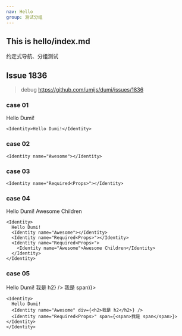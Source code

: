 ```yaml
---
nav: Hello
group: 测试分组
---
```


## This is hello/index.md

约定式导航、分组测试

## Issue 1836

> debug https://github.com/umijs/dumi/issues/1836

### case 01

<Identity>Hello Dumi!</Identity>

```tsx | pure
<Identity>Hello Dumi!</Identity>
```

### case 02

<Identity name="Awesome"></Identity>

```tsx | pure
<Identity name="Awesome"></Identity>
```

### case 03

<Identity name="Required<Props>"></Identity>

```tsx | pure
<Identity name="Required<Props>"></Identity>
```

### case 04

<Identity>
  Hello Dumi!
  <Identity name="Awesome"></Identity>
  <Identity name="Required<Props>"></Identity>
  <Identity name="Required<Props>">
    <Identity name="Awesome">Awesome Children</Identity>
  </Identity>
</Identity>

```tsx | pure
<Identity>
  Hello Dumi!
  <Identity name="Awesome"></Identity>
  <Identity name="Required<Props>"></Identity>
  <Identity name="Required<Props>">
    <Identity name="Awesome">Awesome Children</Identity>
  </Identity>
</Identity>
```

### case 05

<Identity>
  Hello Dumi!
  <Identity name="Awesome" div={<h2>我是 h2</h2>} />
  <Identity name="Required<Props>" span={(<span>我是 span</span>)}></Identity>
</Identity>

```tsx | pure
<Identity>
  Hello Dumi!
  <Identity name="Awesome" div={<h2>我是 h2</h2>} />
  <Identity name="Required<Props>" span={<span>我是 span</span>}></Identity>
</Identity>
```
